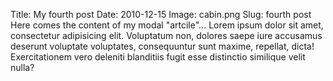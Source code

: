 Title: My fourth post
Date: 2010-12-15
Image: cabin.png
Slug: fourth post
Here comes the content of my modal "artcile"... Lorem ipsum dolor sit amet, consectetur adipisicing elit. Voluptatum non, dolores saepe iure accusamus deserunt voluptate voluptates, consequuntur sunt maxime, repellat, dicta! Exercitationem vero deleniti blanditiis fugit esse distinctio similique velit nulla?
